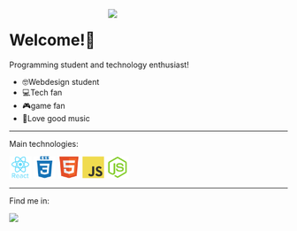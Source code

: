 <img src="banner.gif" width="325px" align = "right"/>

# Welcome!🤘

Programming student and technology enthusiast! 

- 🤓Webdesign student
- 💻Tech fan
- 🎮game fan
- 🎸Love good music

---

Main technologies:

<div>
  <img src="https://github.com/devicons/devicon/blob/master/icons/react/react-original-wordmark.svg" title="React" alt="React" width="40px" height="40px"/>
  <img src="https://github.com/devicons/devicon/blob/master/icons/css3/css3-plain-wordmark.svg" title="React" alt="React" width="40px" height="40px"/>
  <img src="https://github.com/devicons/devicon/blob/master/icons/html5/html5-original.svg" title="React" alt="React" width="40px" height="40px"/>
  <img src="https://github.com/devicons/devicon/blob/master/icons/javascript/javascript-original.svg" title="React" alt="React" width="40px" height="40px"/>
  <img src="https://github.com/devicons/devicon/blob/master/icons/nodejs/nodejs-original.svg" title="React" alt="React" width="40px" height="40px"/>
</div>

---

Find me in:

<div>
  <a href="https://www.linkedin.com/in/guilherme-teixeira-448ab843/">
    <img src="https://img.shields.io/badge/LinkedIn-blue?style=for-the-badge&logo=linkedin&logoColor=white"/>
  </a>
  

                                             
